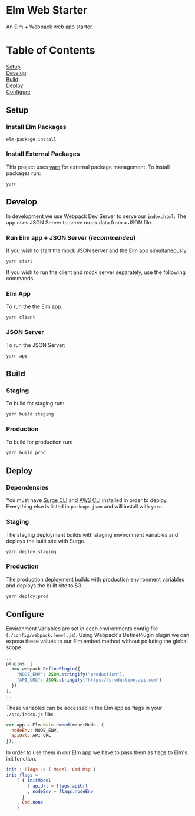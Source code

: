 Elm Web Starter
=======

An Elm + Webpack web app starter.

# Table of Contents
[Setup](#setup)  
[Develop](#develop)  
[Build](#build)  
[Deploy](#deploy)  
[Configure](#configure)  

## Setup
### Install Elm Packages
```
elm-package install
```

### Install External Packages
This project uses [yarn](https://yarnpkg.com/en/) for external package management. To install packages run:
```
yarn
```

## Develop
In development we use Webpack Dev Server to serve our `index.html`. The app uses JSON Server to serve mock data from a JSON file.

### Run Elm app + JSON Server (*recommended*)
If you wish to start the mock JSON server and the Elm app simultaneously:
```
yarn start
```

If you wish to run the client and mock server separately, use the following commands.

### Elm App
To run the the Elm app:
```
yarn client
```

### JSON Server
To run the JSON Server:
```
yarn api
```

## Build
### Staging
To build for staging run:  
```
yarn build:staging
```

### Production
To build for production run:   
```
yarn build:prod
```

## Deploy
### Dependencies
You must have [Surge CLI](https://surge.sh/) and [AWS CLI](http://docs.aws.amazon.com/cli/latest/userguide/installing.html) installed in order to deploy. Everything else is listed in `package.json` and will install with `yarn`.

### Staging
The staging deployment builds with staging environment variables
and deploys the built site with Surge.
```
yarn deploy:staging
```

### Production
The production deployment builds with production environment variables
and deploys the built site to S3.
```
yarn deploy:prod
```

## Configure
Environment Variables are set in each environments config file (`./config/webpack.[env].js`). Using Webpack's DefinePlugin plugin we can expose these values to our Elm embed method without polluting the global scope.
```javascript
..
plugins: [
  new webpack.DefinePlugin({
    "NODE_ENV": JSON.stringify("production"),
    "API_URL": JSON.stringify("https://production.api.com")
  })
],
..
```
These variables can be accessed in the Elm app as flags in your `./src/index.js` file:

```javascript
var app = Elm.Main.embed(mountNode, {
  nodeEnv: NODE_ENV,
  apiUrl: API_URL
});
```
In order to use them in our Elm app we have to pass them as flags to Elm's init function.
```elm
init : Flags -> ( Model, Cmd Msg )
init flags =
    ( { initModel
        | apiUrl = flags.apiUrl
        , nodeEnv = flags.nodeEnv
      }
    , Cmd.none
    )
```
